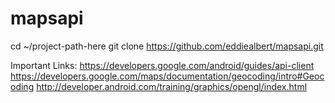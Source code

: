 # mapsapi
cd ~/project-path-here
git clone https://github.com/eddiealbert/mapsapi.git

Important Links:
https://developers.google.com/android/guides/api-client
https://developers.google.com/maps/documentation/geocoding/intro#Geocoding
http://developer.android.com/training/graphics/opengl/index.html
